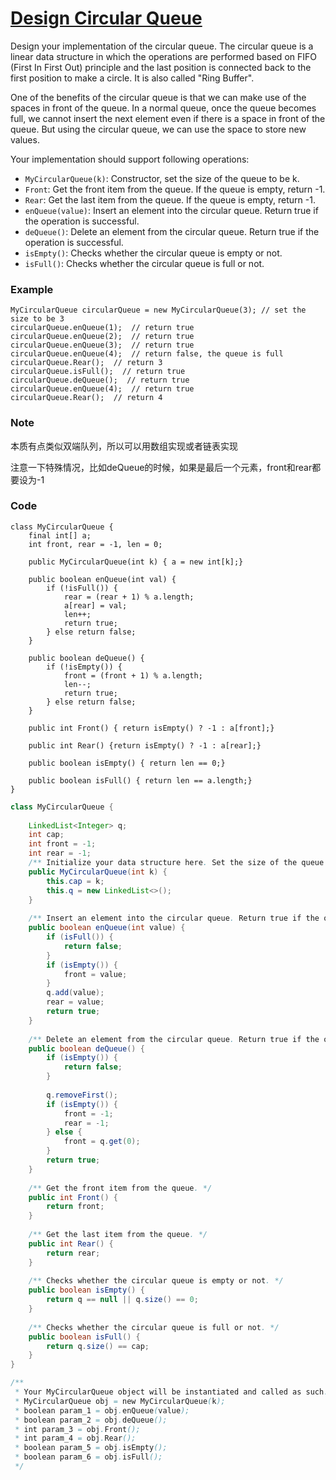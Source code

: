 # [Design Circular Queue](https://leetcode.com/problems/design-circular-queue/description/)

Design your implementation of the circular queue. The circular queue is a linear data structure in which the operations are performed based on FIFO \(First In First Out\) principle and the last position is connected back to the first position to make a circle. It is also called "Ring Buffer".

One of the benefits of the circular queue is that we can make use of the spaces in front of the queue. In a normal queue, once the queue becomes full, we cannot insert the next element even if there is a space in front of the queue. But using the circular queue, we can use the space to store new values.

Your implementation should support following operations:

* `MyCircularQueue(k)`: Constructor, set the size of the queue to be k.
* `Front`: Get the front item from the queue. If the queue is empty, return -1.
* `Rear`: Get the last item from the queue. If the queue is empty, return -1.
* `enQueue(value)`: Insert an element into the circular queue. Return true if the operation is successful.
* `deQueue()`: Delete an element from the circular queue. Return true if the operation is successful.
* `isEmpty()`: Checks whether the circular queue is empty or not.
* `isFull()`: Checks whether the circular queue is full or not.

### **Example**

```
MyCircularQueue circularQueue = new MyCircularQueue(3); // set the size to be 3
circularQueue.enQueue(1);  // return true
circularQueue.enQueue(2);  // return true
circularQueue.enQueue(3);  // return true
circularQueue.enQueue(4);  // return false, the queue is full
circularQueue.Rear();  // return 3
circularQueue.isFull();  // return true
circularQueue.deQueue();  // return true
circularQueue.enQueue(4);  // return true
circularQueue.Rear();  // return 4
```

### Note

本质有点类似双端队列，所以可以用数组实现或者链表实现

注意一下特殊情况，比如deQueue的时候，如果是最后一个元素，front和rear都要设为-1

### Code

```
class MyCircularQueue {
    final int[] a;
    int front, rear = -1, len = 0;

    public MyCircularQueue(int k) { a = new int[k];}

    public boolean enQueue(int val) {
        if (!isFull()) {
            rear = (rear + 1) % a.length;
            a[rear] = val;
            len++;
            return true;
        } else return false;
    }

    public boolean deQueue() {
        if (!isEmpty()) {
            front = (front + 1) % a.length;
            len--;
            return true;
        } else return false;
    }

    public int Front() { return isEmpty() ? -1 : a[front];}

    public int Rear() {return isEmpty() ? -1 : a[rear];}

    public boolean isEmpty() { return len == 0;}

    public boolean isFull() { return len == a.length;}
}
```

```java
class MyCircularQueue {
    
    LinkedList<Integer> q;
    int cap;
    int front = -1;
    int rear = -1;
    /** Initialize your data structure here. Set the size of the queue to be k. */
    public MyCircularQueue(int k) {
        this.cap = k;
        this.q = new LinkedList<>();
    }
    
    /** Insert an element into the circular queue. Return true if the operation is successful. */
    public boolean enQueue(int value) {
        if (isFull()) {
            return false;
        }
        if (isEmpty()) {
            front = value; 
        }
        q.add(value);
        rear = value;
        return true;
    }
    
    /** Delete an element from the circular queue. Return true if the operation is successful. */
    public boolean deQueue() {
        if (isEmpty()) {
            return false;
        }
        
        q.removeFirst();
        if (isEmpty()) {
            front = -1;
            rear = -1;
        } else {
            front = q.get(0);
        }
        return true;
    }
    
    /** Get the front item from the queue. */
    public int Front() {
        return front;
    }
    
    /** Get the last item from the queue. */
    public int Rear() {
        return rear;
    }
    
    /** Checks whether the circular queue is empty or not. */
    public boolean isEmpty() {
        return q == null || q.size() == 0;
    }
    
    /** Checks whether the circular queue is full or not. */
    public boolean isFull() {
        return q.size() == cap;
    }
}

/**
 * Your MyCircularQueue object will be instantiated and called as such:
 * MyCircularQueue obj = new MyCircularQueue(k);
 * boolean param_1 = obj.enQueue(value);
 * boolean param_2 = obj.deQueue();
 * int param_3 = obj.Front();
 * int param_4 = obj.Rear();
 * boolean param_5 = obj.isEmpty();
 * boolean param_6 = obj.isFull();
 */
```



